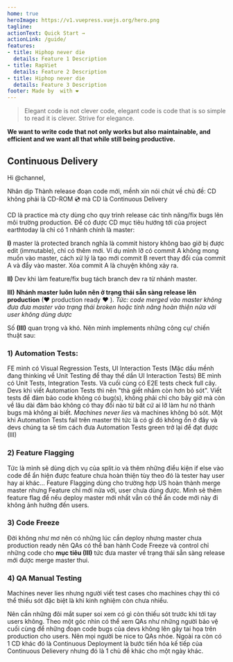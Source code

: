 ```yaml
---
home: true
heroImage: https://v1.vuepress.vuejs.org/hero.png
tagline: 
actionText: Quick Start →
actionLink: /guide/
features:
- title: Hiphop never die
  details: Feature 1 Description
- title: RapViet
  details: Feature 2 Description
- title: Hiphop never die
  details: Feature 3 Description
footer: Made by  with ❤️
---
```


> Elegant code is not clever code, elegant code is code that is so simple to read it is clever. Strive for elegance.

**We want to write code that not only works but also maintainable, and efficient and we want all that while still being productive.**


## Continuous Delivery

Hi @channel,

Nhân dịp Thành release đoạn code mới, mềnh xin nói chút về chủ đề: CD không phải là CD-ROM :cd: mà CD là Continuous Delivery

CD là practice mà cty dùng cho quy trình release các tính năng/fix bugs lên môi trường production.
Để có được CD mục tiêu hướng tới của project earthtoday là chỉ có 1 nhánh chính là master:

**I)** master là protected branch nghĩa là commit history không bao giờ bị được edit (immutable), chỉ có thêm mới.
Ví dụ mình lỡ có commit A không mong muốn vào master, cách xử lý là tạo mới commit B revert thay đổi của commit A và đẩy vào master. Xóa commit A là chuyện không xảy ra.

**II)** Dev khi làm feature/fix bug tách branch dev ra từ nhánh master.

**III)** **Nhánh master luôn luôn nên ở trạng thái sẵn sàng release lên production**  (❤ production ready ❤ ).
_Tức: code merged vào master không đưa đưa master vào trạng thái broken hoặc tính năng hoàn thiện nửa vời user không dùng dược_

Số **(III)** quan trọng và khó. Nên mình implements những công cụ/ chiến thuật sau:

### 1) Automation Tests:
FE mình có Visual Regression Tests, UI Interaction Tests (Mặc dầu mềnh đang thinking về Unit Testing để thay thế dần UI Interaction Tests)
BE mình có Unit Tests, Integration Tests.
Và cuối cùng có E2E tests check full cây.
Devs khi viết Automation Tests thì nên "thà giết nhầm còn hơn bỏ sót". Viết tests để đảm bảo code không có bug(s), không phải chỉ cho bây giờ mà còn về lâu dài đảm bảo không có thay đổi nào từ bất cứ ai lỡ làm hư nó thành bugs mà không ai biết.
_Machines never lies_ và machines không bỏ sót. Một khi Automation Tests fail trên master thì tức là có gì đó không ổn ở đây và devs chúng ta sẽ tìm cách đưa Automation Tests green trở lại để đạt được (III)

### 2) Feature Flagging

Tức là mình sẽ dùng dịch vụ của split.io và thêm những điểu kiện if else vào code để ẩn hiện được feature chưa hoàn thiện tùy theo đó là tester hay user hay ai khác...
Feature Flagging dùng cho trường hợp US hoàn thành merge master nhưng Feature chỉ mới nửa vời, user chưa dùng được.
Mình sẽ thêm feature flag để nếu deploy master mới nhất vẫn có thể ẩn code mới này đi không ảnh hưởng đến users.

### 3) Code Freeze
Đời không như mơ nên có những lúc cần deploy nhưng master chưa production ready nên QAs có thể ban hành Code Freeze và control chỉ những code cho **mục tiêu (III)** tức đưa master về trạng thái sẵn sàng release mới được merge master thui.

### 4) QA Manual Testing
Machines never lies nhưng người viết test cases cho machines chạy thì có thể thiếu sót đặc biệt là khi kinh nghiệm còn chưa nhiều.

Nên cần những đôi mắt super soi xem có gì còn thiếu sót trước khi tới tay users không.
Theo một góc nhìn có thể xem QAs như những người bảo vệ cuối cùng để những đoạn code bugs của devs không lên gây tai họa trên production cho users. Nên mọi người be nice to QAs nhóe.
Ngoài ra còn có 1 CD khác đó là Continuous Deployment là bước tiến hóa kế tiếp của Continuous Delievery nhưng đó là 1 chủ đề khác cho một ngày khác.
